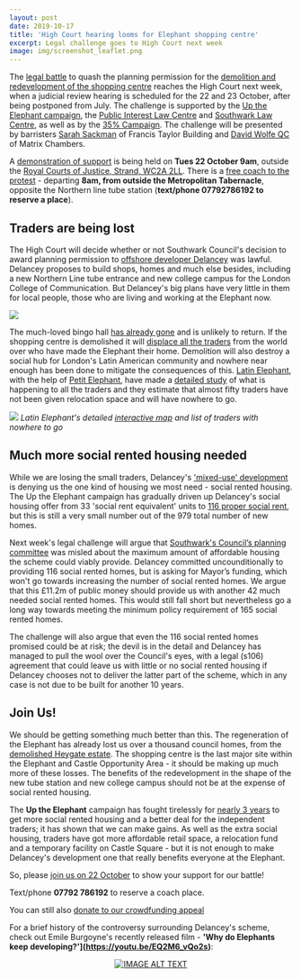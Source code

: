 ```yaml
---
layout: post
date: 2019-10-17
title: 'High Court hearing looms for Elephant shopping centre'
excerpt: Legal challenge goes to High Court next week
image: img/screenshot_leaflet.png
---
```


The [legal battle](http://35percent.org/2019-03-05-elephant-shopping-centre-judicial-review/) to quash the planning permission for the [demolition and redevelopment of the shopping centre](http://35percent.org/shopping-centre) reaches the High Court next week, when a judicial review hearing is scheduled for the 22 and 23 October, after being postponed from July.  The challenge is supported by the [Up the Elephant campaign](http://35percent.org/uptheelephant), the [Public Interest Law Centre](http://www.pilu.org.uk/) and [Southwark Law Centre](http://www.southwarklawcentre.org.uk/), as well as by the [35% Campaign](http://35percent.org/2019-07-03-why-we-are-challenging-elephant-and-castle-plans-in-court/). The challenge will be presented by barristers [Sarah Sackman](https://www.ftbchambers.co.uk/barristers/sarah-sackman) of Francis Taylor Building and [David Wolfe QC](https://www.matrixlaw.co.uk/member/david-wolfe/) of Matrix Chambers.

A [demonstration of support](https://twitter.com/uptheelephant_?lang=en) is being held on **Tues 22 October 9am**, outside the [Royal Courts of Justice, Strand, WC2A 2LL](https://goo.gl/maps/cW7PHZiFmzs96Vbx7).  There is a [free coach to the protest](https://www.facebook.com/events/2400323290216792/) - departing **8am, from outside the Metropolitan Tabernacle**, opposite the Northern line tube station (**text/phone 07792786192 to reserve a place**).

## Traders are being lost

The High Court will decide whether or not Southwark Council's decision to award planning permission to [offshore developer Delancey](http://35percent.org/2014-05-05-manx-connections-the-off-shore-home-of-the-elephants-developers/) was lawful.  Delancey proposes to build shops, homes and much else besides, including a new Northern Line tube entrance and new college campus for the London College of Communication.  But Delancey's big plans have very little in them for local people, those who are living and working at the Elephant now.

![](http://35percent.org/img/traderscompsk.jpeg)

The much-loved bingo hall [has already gone](http://35percent.org/2019-04-29-delancey-deals-double-blow-to-traders/) and is unlikely to return.  If the shopping centre is demolished it will [displace all the traders](http://35percent.org/2019-03-30-no-room-for-traders-in-the-new-elephant/) from the world over who have made the Elephant their home.  Demolition will also destroy a social hub for London's Latin American community and nowhere near enough has been done to mitigate the consequences of this.  [Latin Elephant](https://latinelephant.org/), with the help of [Petit Elephant](https://twitter.com/elephant_petit?lang=en-gb), have made a [detailed study](https://latinelephant.org/map/#Q5) of what is happening to all the traders and they estimate that almost fifty traders have not been given relocation space and will have nowhere to go.

![](http://35percent.org/img/latinelephantmap.png)
*Latin Elephant's detailed [interactive map](https://latinelephant.org/map) and list of traders with nowhere to go*

## Much more social rented housing needed

While we are losing the small traders, Delancey's ['mixed-use' development](https://planning.southwark.gov.uk/online-applications-old/simpleSearchResults.do?action=firstPage) is denying us the one kind of housing we most need - social rented housing.  The Up the Elephant campaign has gradually driven up Delancey's social housing offer from 33 'social rent equivalent' units to [116 proper social rent](http://35percent.org/2018-07-09-delancey/), but this is still a very small number out of the 979 total number of new homes.  

Next week's legal challenge will argue that [Southwark's Council’s planning committee](https://www.southwarknews.co.uk/news/elephant-and-castle-vote-watch-council-planning-committee-live/) was misled about the maximum amount of affordable housing the scheme could viably provide. Delancey committed uncounditionally to providing 116 social rented homes, but is asking for Mayor’s funding, which won't go towards increasing the number of social rented homes. We argue that this £11.2m of public money should provide us with another 42 much needed social rented homes. This would still fall short but nevertheless go a long way towards meeting the minimum policy requirement of 165 social rented homes.

The challenge will also argue that even the 116 social rented homes promised could be at risk; the devil is in the detail and Delancey has managed to pull the wool over the Council's eyes, with a legal (s106) agreement that could leave us with little or no social rented housing if Delancey chooses not to deliver the latter part of the scheme, which in any case is not due to be built for another 10 years.

## Join Us!

We should be getting something much better than this.  The regeneration of the Elephant has already lost us over a thousand council homes, from the [demolished Heygate estate](http://35percent.org/heygate-regeneration-faq/).  The shopping centre is the last major site within the Elephant and Castle Opportunity Area - it should be making up much more of these losses. The benefits of the redevelopment in the shape of the new tube station and new college campus should not be at the expense of social rented housing.

The __Up the Elephant__ campaign has fought tirelessly for [nearly 3 years](http://35percent.org/2019-06-15-delays-and-delancey/) to get more social rented housing and a better deal for the independent traders; it has shown that we can make gains.  As well as the extra social housing, traders have got more affordable retail space, a relocation fund and a temporary facility on Castle Square - but it is not enough to make Delancey's development one that really benefits everyone at the Elephant.

So, please [join us on 22 October](https://twitter.com/uptheelephant_?lang=en) to show your support for our battle!

Text/phone **07792 786192** to reserve a coach place.

You can still also [donate to our crowdfunding appeal](https://www.crowdjustice.com/case/stop-the-elephant-shopping-centre-destruction/)

For a brief history of the controversy surrounding Delancey's scheme, check out Emile Burgoyne's recently released film - __'Why do Elephants keep developing?'](https://youtu.be/EQ2M6_vQo2s)__: 
<div align="center">
  <a href="https://www.youtube.com/watch?v=EQ2M6_vQo2s"><img src="https://img.youtube.com/vi/EQ2M6_vQo2s/0.jpg" alt="IMAGE ALT TEXT"></a>
  </div>


<meta name="twitter:card" content="summary_large_image">
<meta name="twitter:site" content="@35percent_EAN">
<meta name="twitter:title" content="Decision Day for Elephant & Castle Shopping Centre">
<meta name="twitter:description" content="Next week's judicial review could send Delancey's inequitable scheme back to the drawing board.">
<meta name="twitter:image" content="http://35percent.org/img/Elephant_JR_Tweet.png">

